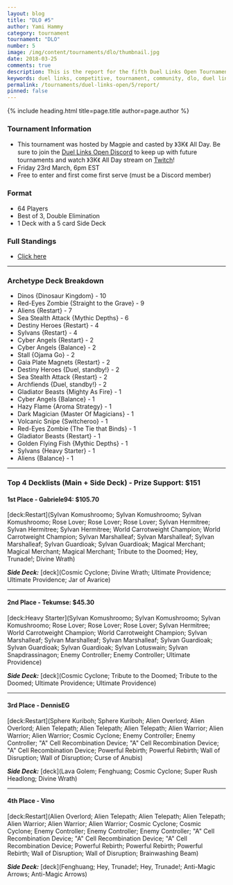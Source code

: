 ```yaml
---
layout: blog
title: "DLO #5"
author: Yami Hammy
category: tournament
tournament: "DLO"
number: 5
image: /img/content/tournaments/dlo/thumbnail.jpg
date: 2018-03-25
comments: true
description: This is the report for the fifth Duel Links Open Tournament hosted by Magpie, check out the top players and their decks here!
keywords: duel links, competitive, tournament, community, dlo, duel links open, open,
permalink: /tournaments/duel-links-open/5/report/
pinned: false
---
```


{% include heading.html title=page.title author=page.author %}

### Tournament Information
- This tournament was hosted by Magpie and casted by 》3K《 All Day. Be sure to join the [Duel Links Open Discord](https://discord.gg/TC2R5ck) to keep up with future tournaments and watch 》3K《 All Day stream on [Twitch](https://www.twitch.tv/3kallday)!
- Friday 23rd March, 6pm EST
- Free to enter and first come first serve (must be a Discord member)

### Format
- 64 Players
- Best of 3, Double Elimination
- 1 Deck with a 5 card Side Deck

### Full Standings
- [Click here](https://smash.gg/tournament/duel-links-open-5/events/dlo5-32/standings)

---

### Archetype Deck Breakdown 

- Dinos {Dinosaur Kingdom} - 10
- Red-Eyes Zombie {Straight to the Grave} - 9
- Aliens {Restart} - 7
- Sea Stealth Attack {Mythic Depths} - 6
- Destiny Heroes {Restart} - 4
- Sylvans {Restart} - 4
- Cyber Angels {Restart} - 2
- Cyber Angels {Balance} - 2
- Stall {Ojama Go} - 2 
- Gaia Plate Magnets {Restart} - 2
- Destiny Heroes {Duel, standby!} - 2
- Sea Stealth Attack {Restart} - 2
- Archfiends {Duel, standby!} - 2
- Gladiator Beasts {Mighty As Fire} - 1
- Cyber Angels {Balance} - 1
- Hazy Flame {Aroma Strategy} - 1
- Dark Magician {Master Of Magicians} - 1
- Volcanic Snipe {Switcheroo} - 1
- Red-Eyes Zombie {The Tie that Binds} - 1
- Gladiator Beasts {Restart} - 1
- Golden Flying Fish {Mythic Depths} - 1
- Sylvans {Heavy Starter} - 1
- Aliens {Balance} - 1

---

### Top 4 Decklists (Main + Side Deck) - Prize Support: $151

#### 1st Place - Gabriele94: $105.70

[deck:Restart](Sylvan Komushroomo; Sylvan Komushroomo; Sylvan Komushroomo; Rose Lover; Rose Lover; Rose Lover; Sylvan Hermitree; Sylvan Hermitree; Sylvan Hermitree; World Carrotweight Champion; World Carrotweight Champion; Sylvan Marshalleaf; Sylvan Marshalleaf; Sylvan Marshalleaf; Sylvan Guardioak; Sylvan Guardioak; Magical Merchant; Magical Merchant; Magical Merchant; Tribute to the Doomed; Hey, Trunade!; Divine Wrath)

***Side Deck:***
[deck](Cosmic Cyclone; Divine Wrath; Ultimate Providence; Ultimate Providence; Jar of Avarice)

---

#### 2nd Place - Tekumse: $45.30

[deck:Heavy Starter](Sylvan Komushroomo; Sylvan Komushroomo; Sylvan Komushroomo; Rose Lover; Rose Lover; Rose Lover; Sylvan Hermitree; World Carrotweight Champion; World Carrotweight Champion; Sylvan Marshalleaf; Sylvan Marshalleaf; Sylvan Marshalleaf; Sylvan Guardioak; Sylvan Guardioak; Sylvan Guardioak; Sylvan Lotuswain; Sylvan Snapdrassinagon; Enemy Controller; Enemy Controller; Ultimate Providence)

***Side Deck:***
[deck](Cosmic Cyclone; Tribute to the Doomed; Tribute to the Doomed; Ultimate Providence; Ultimate Providence)

---

#### 3rd Place - DennisEG

[deck:Restart](Sphere Kuriboh; Sphere Kuriboh; Alien Overlord; Alien Overlord; Alien Telepath; Alien Telepath; Alien Telepath; Alien Warrior; Alien Warrior; Alien Warrior; Cosmic Cyclone; Enemy Controller; Enemy Controller; "A" Cell Recombination Device; "A" Cell Recombination Device; "A" Cell Recombination Device; Powerful Rebirth; Powerful Rebirth; Wall of Disruption; Wall of Disruption; Curse of Anubis)

***Side Deck:***
[deck](Lava Golem; Fenghuang; Cosmic Cyclone; Super Rush Headlong; Divine Wrath)

---

#### 4th Place - Vino

[deck:Restart](Alien Overlord; Alien Telepath; Alien Telepath; Alien Telepath; Alien Warrior; Alien Warrior; Alien Warrior; Cosmic Cyclone; Cosmic Cyclone; Enemy Controller; Enemy Controller; Enemy Controller; "A" Cell Recombination Device; "A" Cell Recombination Device; "A" Cell Recombination Device; Powerful Rebirth; Powerful Rebirth; Powerful Rebirth; Wall of Disruption; Wall of Disruption; Brainwashing Beam)

***Side Deck:***
[deck](Fenghuang; Hey, Trunade!; Hey, Trunade!; Anti-Magic Arrows; Anti-Magic Arrows)